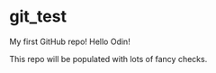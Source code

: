 # git_test
My first GitHub repo!
Hello Odin!

This repo will be populated with lots of fancy checks.
